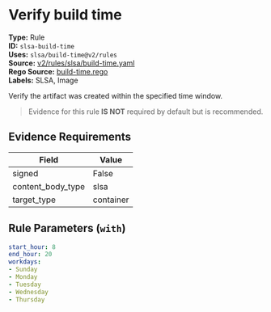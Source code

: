 # Verify build time  
**Type:** Rule  
**ID:** `slsa-build-time`  
**Uses:** `slsa/build-time@v2/rules`  
**Source:** [v2/rules/slsa/build-time.yaml](https://github.com/scribe-public/sample-policies/v2/rules/slsa/build-time.yaml)  
**Rego Source:** [build-time.rego](https://github.com/scribe-public/sample-policies/v2/rules/slsa/build-time.rego)  
**Labels:** SLSA, Image  

Verify the artifact was created within the specified time window.

> Evidence for this rule **IS NOT** required by default but is recommended.


## Evidence Requirements  
| Field | Value |
|-------|-------|
| signed | False |
| content_body_type | slsa |
| target_type | container |

## Rule Parameters (`with`)  
```yaml
start_hour: 8
end_hour: 20
workdays:
- Sunday
- Monday
- Tuesday
- Wednesday
- Thursday
```

